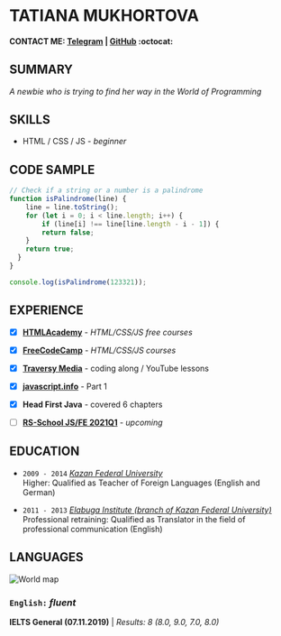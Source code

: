 # TATIANA MUKHORTOVA


#### CONTACT ME: [Telegram](https://t.me/katiadeo) | [GitHub](https://github.com/katiadeo) :octocat:


## SUMMARY
*A newbie who is trying to find her way in the World of Programming*  


## SKILLS
* HTML / CSS / JS - *beginner*


## CODE SAMPLE

```javascript
// Check if a string or a number is a palindrome 
function isPalindrome(line) {
	line = line.toString();
	for (let i = 0; i < line.length; i++) {
		if (line[i] !== line[line.length - i - 1]) {
  		return false;
  	}
    return true;
  }
}

console.log(isPalindrome(123321));
```

## EXPERIENCE

- [x] [**HTMLAcademy**](https://htmlacademy.ru/study) - *HTML/CSS/JS free courses*
- [x] [**FreeCodeCamp**](https://www.freecodecamp.org/learn/) - *HTML/CSS/JS courses*
- [x] [**Traversy Media**](https://www.traversymedia.com/) - coding along / YouTube lessons
- [x] [**javascript.info**](https://javascript.info/) - Part 1
- [x] **Head First Java** - covered 6 chapters
- [ ] [**RS-School JS/FE 2021Q1**](https://rs.school/js/) - *upcoming*


## EDUCATION
- `2009 - 2014`
[_Kazan Federal University_](https://kpfu.ru/eng)  
Higher:
Qualified as Teacher of Foreign Languages (English and German)

- `2011 - 2013`
[_Elabuga Institute (branch of Kazan Federal University)_](https://kpfu.ru/eng/academic-units/all-institutes-and-faculties/elabuga-institute)  
Professional retraining:
Qualified as Translator in the field of professional communication (English)


## LANGUAGES
![World map](https://github.com/katiadeo/images/blob/main/world_map.bmp)

### `English:` _fluent_  
 __IELTS General (07.11.2019)__ | _Results: 8 (8.0, 9.0, 7.0, 8.0)_  
